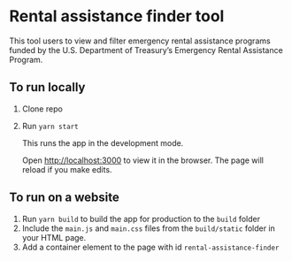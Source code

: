 # Rental assistance finder tool

This tool users to view and filter emergency rental assistance programs funded by the U.S. Department of Treasury’s Emergency Rental Assistance Program.


## To run locally

1. Clone repo
2. Run `yarn start` 

   This runs the app in the development mode.
   
   Open [http://localhost:3000](http://localhost:3000) to view it in the browser.
   The page will reload if you make edits.


## To run on a website

1. Run `yarn build` to build the app for production to the `build` folder
2. Include the `main.js` and `main.css` files from the `build/static` folder in your HTML page.
3. Add a container element to the page with id `rental-assistance-finder`





